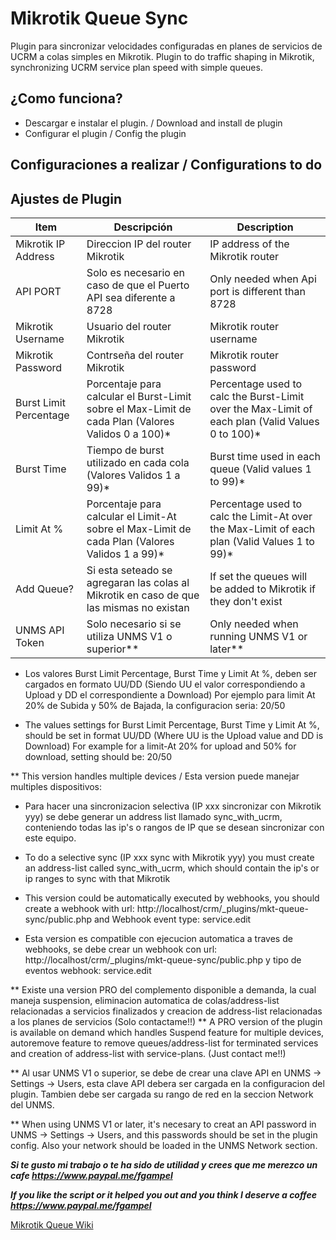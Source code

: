 # Mikrotik Queue Sync

Plugin para sincronizar velocidades configuradas en planes de servicios de UCRM a colas simples en Mikrotik.
Plugin to do traffic shaping in Mikrotik, synchronizing UCRM service plan speed with simple queues.

## ¿Como funciona?
* Descargar e instalar el plugin. / Download and install de plugin
* Configurar el plugin / Config the plugin

## Configuraciones a realizar / Configurations to do
## Ajustes de Plugin

| Item | Descripción | Description |
| ----------- | ------------- | ------------- |
| Mikrotik IP Address | Direccion IP del router Mikrotik  | IP address of the Mikrotik router |
| API PORT | Solo es necesario en caso de que el Puerto API sea diferente a 8728  | Only needed when Api port is different than 8728 |
| Mikrotik Username | Usuario del router Mikrotik  | Mikrotik router username |
| Mikrotik Password | Contrseña del router Mikrotik  | Mikrotik router password |
| Burst Limit Percentage | Porcentaje para calcular el Burst-Limit sobre el Max-Limit de cada Plan (Valores Validos 0 a 100)*  | Percentage used to calc the Burst-Limit over the Max-Limit of each plan (Valid Values 0 to 100)* |
| Burst Time | Tiempo de burst utilizado en cada cola (Valores Validos 1 a 99)* | Burst time used in each queue (Valid values 1 to 99)* |
| Limit At % | Porcentaje para calcular el Limit-At sobre el Max-Limit de cada Plan (Valores Validos 1 a 99)*  | Percentage used to calc the Limit-At over the Max-Limit of each plan (Valid Values 1 to 99)* |
| Add Queue? | Si esta seteado se agregaran las colas al Mikrotik en caso de que las mismas no existan | If set the queues will be added to Mikrotik if they don't exist |
| UNMS API Token | Solo necesario si se utiliza UNMS V1 o superior** | Only needed when running UNMS V1 or later** |

* Los valores Burst Limit Percentage, Burst Time y Limit At %, deben ser cargados en formato UU/DD (Siendo UU el valor correspondiendo a Upload y DD el correspondiente a Download)
Por ejemplo para limit At 20% de Subida y 50% de Bajada, la configuracion seria: 20/50

* The values settings for Burst Limit Percentage, Burst Time y Limit At %, should be set in format UU/DD (Where UU is the Upload value and DD is Download)
For example for a limit-At 20% for upload and 50% for download, setting should be: 20/50

** This version handles multiple devices / Esta version puede manejar multiples dispositivos:
* Para hacer una sincronizacion selectiva (IP xxx sincronizar con Mikrotik yyy) se debe generar un address list llamado sync_with_ucrm, conteniendo todas las ip's o rangos de IP que se desean sincronizar con este equipo.
* To do a selective sync (IP xxx sync with Mikrotik yyy) you must create an address-list called sync_with_ucrm, which should contain the ip's or ip ranges to sync with that Mikrotik

* This version could be automatically executed by webhooks, you should create a webhook with url: http://localhost/crm/_plugins/mkt-queue-sync/public.php and Webhook event type: service.edit
* Esta version es compatible con ejecucion automatica a traves de webhooks, se debe crear un webhook con url: http://localhost/crm/_plugins/mkt-queue-sync/public.php y tipo de eventos webhook: service.edit

** Existe una version PRO del complemento disponible a demanda, la cual maneja suspension, eliminacion automatica de colas/address-list relacionadas a servicios finalizados y creacion de address-list relacionadas a los planes de servicios (Solo contactame!!)
** A PRO version of the plugin is available on demand which handles Suspend feature for multiple devices, autoremove feature to remove queues/address-list for terminated services and creation of address-list with service-plans. (Just contact me!!)

** Al usar UNMS V1 o superior, se debe de crear una clave API en UNMS -> Settings -> Users, esta clave API debera ser cargada en la configuracion del plugin.
Tambien debe ser cargada su rango de red en la seccion Network del UNMS.

** When using UNMS V1 or later, it's necesary to creat an API password in UNMS -> Settings -> Users, and this passwords should be set in the plugin config.
Also your network should be loaded in the UNMS Network section.

***Si te gusto mi trabajo o te ha sido de utilidad y crees que me merezco un cafe https://www.paypal.me/fgampel*** 

***If you like the script or it helped you out and you think I deserve a coffee https://www.paypal.me/fgampel***

[Mikrotik Queue Wiki](https://wiki.mikrotik.com/wiki/Manual:Queue)
